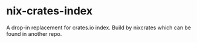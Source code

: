 # nix-crates-index
A drop-in replacement for crates.io index. Build by nixcrates which can be found in another repo.

